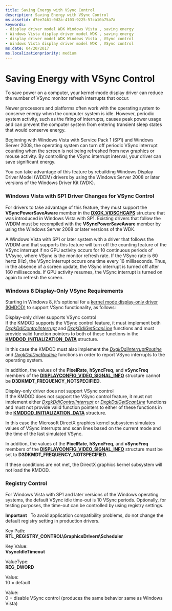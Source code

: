 ```yaml
---
title: Saving Energy with VSync Control
description: Saving Energy with VSync Control
ms.assetid: d7ee7461-0d2a-4103-9225-57ca10a75a7a
keywords:
- display driver model WDK Windows Vista , saving energy
- Windows Vista display driver model WDK , saving energy
- display driver model WDK Windows Vista , VSync control
- Windows Vista display driver model WDK , VSync control
ms.date: 04/20/2017
ms.localizationpriority: medium
---
```


# Saving Energy with VSync Control


To save power on a computer, your kernel-mode display driver can reduce the number of VSync monitor refresh interrupts that occur.

Newer processors and platforms often work with the operating system to conserve energy when the computer system is idle. However, periodic system activity, such as the firing of interrupts, causes peak power usage and can prevent the computer system from entering transient sleep states that would conserve energy.

Beginning with Windows Vista with Service Pack 1 (SP1) and Windows Server 2008, the operating system can turn off periodic VSync interrupt counting when the screen is not being refreshed from new graphics or mouse activity. By controlling the VSync interrupt interval, your driver can save significant energy.

You can take advantage of this feature by rebuilding Windows Display Driver Model (WDDM) drivers by using the Windows Server 2008 or later versions of the Windows Driver Kit (WDK).

### <span id="driver_changes_for_vsync_control"></span><span id="DRIVER_CHANGES_FOR_VSYNC_CONTROL"></span>Windows Vista with SP1 Driver Changes for VSync Control

For drivers to take advantage of this feature, they must support the **VSyncPowerSaveAware** member in the [**DXGK\_VIDSCHCAPS**](https://msdn.microsoft.com/library/windows/hardware/ff562863) structure that was introduced in Windows Vista with SP1. Existing drivers that follow the WDDM must be recompiled with the **VSyncPowerSaveAware** member by using the Windows Server 2008 or later versions of the WDK.

A Windows Vista with SP1 or later system with a driver that follows the WDDM and that supports this feature will turn off the counting feature of the VSync interrupt if no GPU activity occurs for 10 continuous periods of 1/Vsync, where VSync is the monitor refresh rate. If the VSync rate is 60 hertz (Hz), the VSync interrupt occurs one time every 16 milliseconds. Thus, in the absence of a screen update, the VSync interrupt is turned off after 160 milliseconds. If GPU activity resumes, the VSync interrupt is turned on again to refresh the screen.

### <span id="Windows_8_Display-Only_VSync_Requirements"></span><span id="windows_8_display-only_vsync_requirements"></span><span id="WINDOWS_8_DISPLAY-ONLY_VSYNC_REQUIREMENTS"></span>Windows 8 Display-Only VSync Requirements

Starting in Windows 8, it's optional for a [kernel mode display-only driver (KMDOD)](https://msdn.microsoft.com/library/windows/hardware/jj673962) to support VSync functionality, as follows:

<span id="Display-only_driver_supports_VSync_control"></span><span id="display-only_driver_supports_vsync_control"></span><span id="DISPLAY-ONLY_DRIVER_SUPPORTS_VSYNC_CONTROL"></span>Display-only driver supports VSync control  
If the KMDOD supports the VSync control feature, it must implement both [*DxgkDdiControlInterrupt*](https://msdn.microsoft.com/library/windows/hardware/ff559602) and [*DxgkDdiGetScanLine*](https://msdn.microsoft.com/library/windows/hardware/ff559668) functions and must provide valid function pointers to both of these functions in the [**KMDDOD\_INITIALIZATION\_DATA**](https://msdn.microsoft.com/library/windows/hardware/hh451571) structure.

In this case the KMDOD must also implement the [*DxgkDdiInterruptRoutine*](https://msdn.microsoft.com/library/windows/hardware/ff559680) and [*DxgkDdiDpcRoutine*](https://msdn.microsoft.com/library/windows/hardware/ff559645) functions in order to report VSync interrupts to the operating system.

In addition, the values of the **PixelRate**, **hSyncFreq**, and **vSyncFreq** members of the [**DISPLAYCONFIG\_VIDEO\_SIGNAL\_INFO**](https://msdn.microsoft.com/library/windows/hardware/ff554007) structure cannot be **D3DKMDT\_FREQUENCY\_NOTSPECIFIED**.

<span id="Display-only_driver_does_not_support_VSync_control"></span><span id="display-only_driver_does_not_support_vsync_control"></span><span id="DISPLAY-ONLY_DRIVER_DOES_NOT_SUPPORT_VSYNC_CONTROL"></span>Display-only driver does not support VSync control  
If the KMDOD does not support the VSync control feature, it must not implement either [*DxgkDdiControlInterrupt*](https://msdn.microsoft.com/library/windows/hardware/ff559602) or [*DxgkDdiGetScanLine*](https://msdn.microsoft.com/library/windows/hardware/ff559668) functions and must not provide valid function pointers to either of these functions in the [**KMDDOD\_INITIALIZATION\_DATA**](https://msdn.microsoft.com/library/windows/hardware/hh451571) structure.

In this case the Microsoft DirectX graphics kernel subsystem simulates values of VSync interrupts and scan lines based on the current mode and the time of the last simulated VSync.

In addition, the values of the **PixelRate**, **hSyncFreq**, and **vSyncFreq** members of the [**DISPLAYCONFIG\_VIDEO\_SIGNAL\_INFO**](https://msdn.microsoft.com/library/windows/hardware/ff554007) structure must be set to **D3DKMDT\_FREQUENCY\_NOTSPECIFIED**.

If these conditions are not met, the DirectX graphics kernel subsystem will not load the KMDOD.

### <span id="registry_control"></span><span id="REGISTRY_CONTROL"></span> Registry Control

For Windows Vista with SP1 and later versions of the Windows operating systems, the default VSync idle time-out is 10 VSync periods. Optionally, for testing purposes, the time-out can be controlled by using registry settings.

**Important**   To avoid application compatibility problems, do not change the default registry setting in production drivers.

 

<span id="Key_Path_"></span><span id="key_path_"></span><span id="KEY_PATH_"></span>Key Path:  
**RTL\_REGISTRY\_CONTROL\\GraphicsDrivers\\Scheduler**

<span id="Key_Value_"></span><span id="key_value_"></span><span id="KEY_VALUE_"></span>Key Value:  
**VsyncIdleTimeout**

<span id="ValueType_"></span><span id="valuetype_"></span><span id="VALUETYPE_"></span>ValueType:  
**REG\_DWORD**

<span id="Value_"></span><span id="value_"></span><span id="VALUE_"></span>Value:  
10 = default

<span id="Value_"></span><span id="value_"></span><span id="VALUE_"></span>Value:  
0 = disable VSync control (produces the same behavior same as Windows Vista)

 

 





